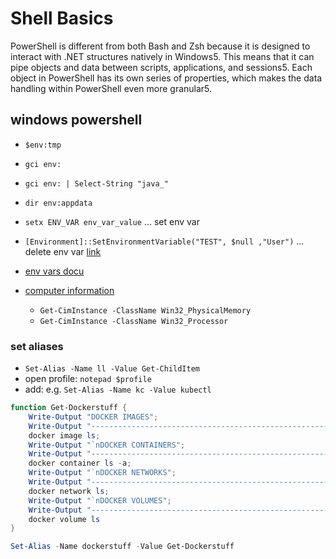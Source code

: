 # Shell Basics

PowerShell is different from both Bash and Zsh because it is designed to interact with .NET structures natively in Windows5. This means that it can pipe objects and data between scripts, applications, and sessions5. Each object in PowerShell has its own series of properties, which makes the data handling within PowerShell even more granular5.

## windows powershell

- `$env:tmp`
- `gci env:`
- `gci env: | Select-String "java_"`
- `dir env:appdata`
- `setx ENV_VAR env_var_value`  ... set env var
- `[Environment]::SetEnvironmentVariable("TEST", $null ,"User")`  ... delete env var [link](https://www.digitalcitizen.life/remove-edit-clear-environment-variables/)

- [env vars docu](https://learn.microsoft.com/en-us/powershell/module/microsoft.powershell.core/about/about_environment_variables?view=powershell-7.2)
- [computer information](https://learn.microsoft.com/en-us/powershell/scripting/samples/collecting-information-about-computers?view=powershell-7.2)
  - `Get-CimInstance -ClassName Win32_PhysicalMemory`
  - `Get-CimInstance -ClassName Win32_Processor`

### set aliases

- `Set-Alias -Name ll -Value Get-ChildItem`
- open profile: `notepad $profile`
- add: e.g. `Set-Alias -Name kc -Value kubectl`

```powershell
function Get-Dockerstuff { 
    Write-Output "DOCKER IMAGES"; 
    Write-Output "--------------------------------------------------------------------"; 
    docker image ls; 
    Write-Output "`nDOCKER CONTAINERS"; 
    Write-Output "--------------------------------------------------------------------"; 
    docker container ls -a; 
    Write-Output "`nDOCKER NETWORKS"; 
    Write-Output "--------------------------------------------------------------------"; 
    docker network ls; 
    Write-Output "`nDOCKER VOLUMES"; 
    Write-Output "--------------------------------------------------------------------"; 
    docker volume ls
}

Set-Alias -Name dockerstuff -Value Get-Dockerstuff
```
